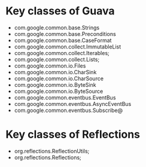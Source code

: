 # Key classes of Guava
- com.google.common.base.Strings
- com.google.common.base.Preconditions
- com.google.common.base.CaseFormat
- com.google.common.collect.ImmutableList
- com.google.common.collect.Iterables;
- com.google.common.collect.Lists;
- com.google.common.io.Files
- com.google.common.io.CharSink
- com.google.common.io.CharSource
- com.google.common.io.ByteSink
- com.google.common.io.ByteSource
- com.google.common.eventbus.EventBus
- com.google.common.eventbus.AsyncEventBus
- com.google.common.eventbus.Subscribe@

# Key classes of Reflections
- org.reflections.ReflectionUtils;
- org.reflections.Reflections;